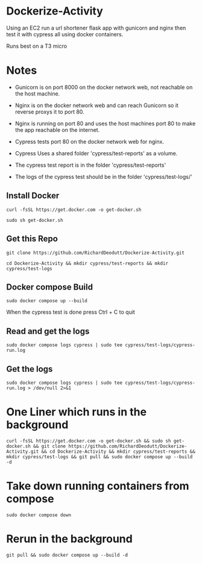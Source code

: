 # Dockerize-Activity

Using an EC2 run a url shortener flask app with gunicorn and nginx then test it with cypress all using docker containers. 

Runs best on a T3 micro

# Notes

- Gunicorn is on port 8000 on the docker network web, not reachable on the host machine. 

- Nginx is on the docker network web and can reach Gunicorn so it reverse proxys it to port 80. 

- Nginx is running on port 80 and uses the host machines port 80 to make the app reachable on the internet. 

- Cypress tests port 80 on the docker network web for nginx.

- Cypress Uses a shared folder 'cypress/test-reports' as a volume.

- The cypress test report is in the folder 'cypress/test-reports'

- The logs of the cypress test should be in the folder 'cypress/test-logs/'

## Install Docker
```
curl -fsSL https://get.docker.com -o get-docker.sh
```

```
sudo sh get-docker.sh
```

## Get this Repo

```
git clone https://github.com/RichardDeodutt/Dockerize-Activity.git
```

```
cd Dockerize-Activity && mkdir cypress/test-reports && mkdir cypress/test-logs
```

## Docker compose Build

```
sudo docker compose up --build
```

When the cypress test is done press Ctrl + C to quit

## Read and get the logs

```
sudo docker compose logs cypress | sudo tee cypress/test-logs/cypress-run.log
```

## Get the logs

```
sudo docker compose logs cypress | sudo tee cypress/test-logs/cypress-run.log > /dev/null 2>&1
```

# One Liner which runs in the background

```
curl -fsSL https://get.docker.com -o get-docker.sh && sudo sh get-docker.sh && git clone https://github.com/RichardDeodutt/Dockerize-Activity.git && cd Dockerize-Activity && mkdir cypress/test-reports && mkdir cypress/test-logs && git pull && sudo docker compose up --build -d
```

# Take down running containers from compose

```
sudo docker compose down
```

# Rerun in the background

```
git pull && sudo docker compose up --build -d
```